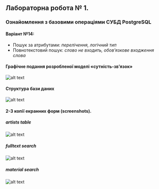 ## Лабораторна робота № 1.
### Ознайомлення з базовими операціями СУБД PostgreSQL
#### Варіант №14:  
* Пошук за атрибутами: *перелічення, логічний тип*
* Повнотекстовий пошук: *слово не входить, обов’язкове входження слова*


#### Графічне подання розробленої моделі «сутність-зв’язок»
![alt text]()
#### Структура бази даних
![alt text]()
#### 2-3 копії екранних форм (screenshots).
##### artists table
![alt text](https://i.imgur.com/bWzqZdi.jpg)
##### fulltext search
![alt text](https://i.imgur.com/ooe6mSt.jpg)
##### material search
![alt text](https://i.imgur.com/KwkPZMe.jpg)
